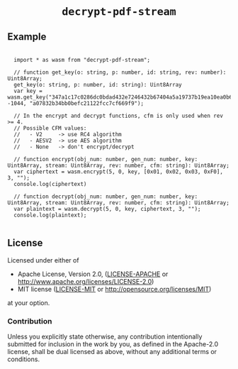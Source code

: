 <div align="center">

  <h1><code>decrypt-pdf-stream</code></h1>

</div>

## Example

<pre>
    <code>
  import * as wasm from "decrypt-pdf-stream";

  // function get_key(o: string, p: number, id: string, rev: number): Uint8Array;
  get_key(o: string, p: number, id: string): Uint8Array
  var key = wasm.get_key("347a1c17c0286dc0bdad432e7246432b67404a5a19737b19ea10ea0b6b39f89e", -1044, "a07832b34bb0befc21122fcc7cf669f9");

  // In the encrypt and decrypt functions, cfm is only used when rev >= 4.
  // Possible CFM values:
  //   - V2     -> use RC4 algorithm
  //   - AESV2  -> use AES algorithm
  //   - None   -> don't encrypt/decrypt

  // function encrypt(obj_num: number, gen_num: number, key: Uint8Array, stream: Uint8Array, rev: number, cfm: string): Uint8Array;
  var ciphertext = wasm.encrypt(5, 0, key, [0x01, 0x02, 0x03, 0xF0], 3, "");
  console.log(ciphertext)

  // function decrypt(obj_num: number, gen_num: number, key: Uint8Array, stream: Uint8Array, rev: number, cfm: string): Uint8Array;
  var plaintext = wasm.decrypt(5, 0, key, ciphertext, 3, "");
  console.log(plaintext);
    </code>
</pre>


## License

Licensed under either of

* Apache License, Version 2.0, ([LICENSE-APACHE](LICENSE-APACHE) or http://www.apache.org/licenses/LICENSE-2.0)
* MIT license ([LICENSE-MIT](LICENSE-MIT) or http://opensource.org/licenses/MIT)

at your option.

### Contribution

Unless you explicitly state otherwise, any contribution intentionally
submitted for inclusion in the work by you, as defined in the Apache-2.0
license, shall be dual licensed as above, without any additional terms or
conditions.